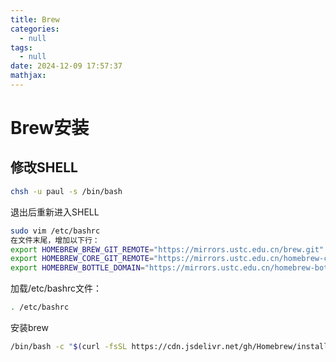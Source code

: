 ```yaml
---
title: Brew
categories:
  - null
tags:
  - null
date: 2024-12-09 17:57:37
mathjax:
---
```


# Brew安装

## 修改SHELL

```bash
chsh -u paul -s /bin/bash
```

退出后重新进入SHELL

```bash
sudo vim /etc/bashrc
在文件末尾，增加以下行：
export HOMEBREW_BREW_GIT_REMOTE="https://mirrors.ustc.edu.cn/brew.git"
export HOMEBREW_CORE_GIT_REMOTE="https://mirrors.ustc.edu.cn/homebrew-core.git"
export HOMEBREW_BOTTLE_DOMAIN="https://mirrors.ustc.edu.cn/homebrew-bottles"
```

加载/etc/bashrc文件：

```bash
. /etc/bashrc
```

安装brew

```bash
/bin/bash -c "$(curl -fsSL https://cdn.jsdelivr.net/gh/Homebrew/install@HEAD/install.sh)"
```


